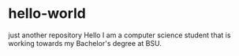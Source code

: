 # hello-world
just another repository
Hello I am a computer science student that is working towards my Bachelor's degree at BSU.
